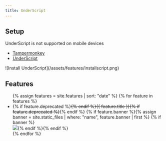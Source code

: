 ```yaml
---
title: UnderScript
---
```


## Setup ##
<span class="notice">UnderScript is not supported on mobile devices</span>
<ul class="setup">
  <li><a class="buttons install" href="https://tampermonkey.net/" target="_blank">Tampermonkey</a></li>
  <li><a class="buttons install" href="https://unpkg.com/underscript">UnderScript</a></li>
</ul>
![Install UnderScript](/assets/features/installscript.png)

## Features ##

<ul>
{% assign features = site.features | sort: "date" %}
{% for feature in features %}
  <li>
    {% if feature.deprecated %}<del>{% endif %}{{ feature.title }}{% if feature.deprecated %}</del>{% endif %}
    {% if feature.banner %}{% assign banner = site.static_files | where: "name", feature.banner | first %}
    {% if banner %}<br><img src="{{banner.path | relative_url }}">{% endif %}{% endif %}
  </li>
{% endfor %}
</ul>
